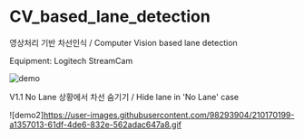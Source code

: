 # CV_based_lane_detection
영상처리 기반 차선인식 / Computer Vision based lane detection

Equipment:
 Logitech StreamCam 

![demo](https://user-images.githubusercontent.com/98293904/209421271-78e219b4-6e36-410f-b12e-99eb3f283364.gif)


V1.1 No Lane 상황에서 차선 숨기기 / Hide lane in 'No Lane' case

![demo2]https://user-images.githubusercontent.com/98293904/210170199-a1357013-61df-4de6-832e-562adac647a8.gif